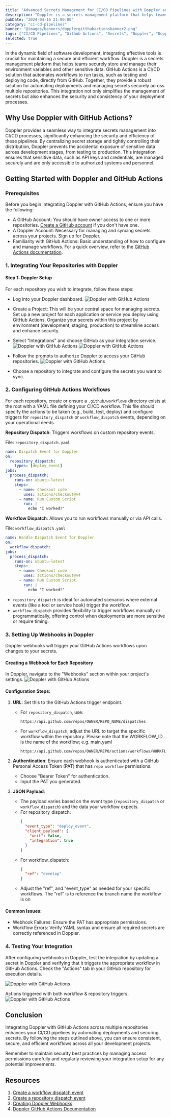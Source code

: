 ```yaml
---
title: "Advanced Secrets Management for CI/CD Pipelines with Doppler and GitHub Actions"
description: "Doppler is a secrets management platform that helps teams securely store and manage their environment variables and other sensitive data."
pubDate: "2024-04-16 21:00:00"
category: "ci-cd-pipelines"
banner: "@images/banners/dopplergitthubactionsbanner2.png"
tags: ["CI/CD Pipelines", "Github Actions", "Secrets", "Doppler", "Doppler Secret Manager"]
selected: true
---
```


In the dynamic field of software development, integrating effective tools is crucial for maintaining a secure and efficient workflow. Doppler is a secrets management platform that helps teams securely store and manage their environment variables and other sensitive data. GitHub Actions is a CI/CD solution that automates workflows to run tasks, such as testing and deploying code, directly from GitHub. Together, they provide a robust solution for automating deployments and managing secrets securely across multiple repositories. This integration not only simplifies the management of secrets but also enhances the security and consistency of your deployment processes.

## Why Use Doppler with GitHub Actions?


Doppler provides a seamless way to integrate secrets management into CI/CD processes, significantly enhancing the security and efficiency of these pipelines. By centralizing secret storage and tightly controlling their distribution, Doppler prevents the accidental exposure of sensitive data across development stages, from testing to production. This integration ensures that sensitive data, such as API keys and credentials, are managed securely and are only accessible to authorized systems and personnel.

## Getting Started with Doppler and GitHub Actions

### Prerequisites

Before you begin integrating Doppler with GitHub Actions, ensure you have the following:

- A GitHub Account: You should have owner access to one or more repositories. [Create a GitHub account](https://github.com/join) if you don't have one.
- A Doppler Account: Necessary for managing and syncing secrets across your projects. Sign up for Doppler.
- Familiarity with GitHub Actions: Basic understanding of how to configure and manage workflows. For a quick overview, refer to the [GitHub Actions documentation](https://docs.github.com/en/actions).

### 1. Integrating Your Repositories with Doppler

#### Step 1: Doppler Setup

For each repository you wish to integrate, follow these steps:

- Log into your Doppler dashboard.
![Doppler with GitHub Actions](https://miro.medium.com/v2/resize:fit:1400/format:webp/1*CSmwQihNDTsIKKZXorar0g.png)

- Create a Project: This will be your central space for managing secrets. Set up a new project for each application or service you deploy using GitHub Actions. Organize your secrets within this project by environment (development, staging, production) to streamline access and enhance security.
- Select "Integrations" and choose GitHub as your integration service.
![Doppler with GitHub Actions](https://miro.medium.com/v2/resize:fit:1400/format:webp/1*yp0NlussfPAtZ8NWsYf-zw.png)
![Doppler with GitHub Actions](https://miro.medium.com/v2/resize:fit:1400/format:webp/1*yrhqFp4tTnvmxM-fbeYc3A.png)

- Follow the prompts to authorize Doppler to access your GitHub repositories.
![Doppler with GitHub Actions](https://miro.medium.com/v2/resize:fit:1400/format:webp/1*9MRUmg22k-rgb5Gk2IBxLA.png)

- Choose a repository to integrate and configure the secrets you want to sync.

### 2. Configuring GitHub Actions Workflows

For each repository, create or ensure a `.github/workflows` directory exists at the root with a YAML file defining your CI/CD workflow. This file should specify the actions to be taken (e.g., build, test, deploy) and configure triggers for `repository_dispatch` or `workflow_dispatch` events, depending on your operational needs.

**Repository Dispatch**: Triggers workflows on custom repository events.

File: `repository_dispatch.yaml`

```yaml
name: Dispatch Event for Doppler
on:
  repository_dispatch:
    types: [deploy_event]
jobs:
  process_dispatch:
    runs-on: ubuntu-latest
    steps:
      - name: Checkout code
        uses: actions/checkout@v4
      - name: Run Custom Script
        run: |
          echo "I worked!"
```

**Workflow Dispatch**: Allows you to run workflows manually or via API calls.

File: `workflow_dispatch.yaml`

```yaml
name: Handle Dispatch Event for Doppler
on:
  workflow_dispatch:
jobs:
  process_dispatch:
    runs-on: ubuntu-latest
    steps:
      - name: Checkout code
        uses: actions/checkout@v4
      - name: Run Custom Script
        run: |
          echo "I worked!"
```

- `repository_dispatch` is ideal for automated scenarios where external events (like a tool or service hook) trigger the workflow.
- `workflow_dispatch` provides flexibility to trigger workflows manually or programmatically, offering control when deployments are more sensitive or require timing.

### 3. Setting Up Webhooks in Doppler

Doppler webhooks will trigger your GitHub Actions workflows upon changes to your secrets.

#### Creating a Webhook for Each Repository

In Doppler, navigate to the "Webhooks" section within your project's settings.
![Doppler with GitHub Actions](https://miro.medium.com/v2/resize:fit:1400/format:webp/1*4hLB6tf1v9UDWuv3DgXuUg.png)

#### Configuration Steps:

1. **URL**: Set this to the GitHub Actions trigger endpoint.

   - For `repository_dispatch`, use:
     ```
     https://api.github.com/repos/OWNER/REPO_NAME/dispatches
     ```
   - For `workflow_dispatch`, adjust the URL to target the specific workflow within the repository. Please note that the WORKFLOW_ID is the name of the workflow; e.g. main.yaml
     ```
     https://api.github.com/repos/OWNER/REPO/actions/workflows/WORKFLOW_ID/dispatches
     ```

2. **Authentication**: Ensure each webhook is authenticated with a GitHub Personal Access Token (PAT) that has `repo workflow` permissions.
   - Choose "Bearer Token" for authentication.
   - Input the PAT you generated.

3. **JSON Payload**:
   - The payload varies based on the event type (`repository_dispatch` or `workflow_dispatch`) and the data your workflow expects.
   - For repository_dispatch:
     ```json
     {
       "event_type": "deploy_event",
       "client_payload": {
         "unit": false,
         "integration": true
       }
     }
     ```
   - For workflow_dispatch:
     ```json
     {
       "ref": "develop"
     }
     ```
   - Adjust the "ref", and "event_type" as needed for your specific workflows. The "ref" is to reference the branch name the workflow is on

#### Common Issues:
- Webhook Failures: Ensure the PAT has appropriate permissions.
- Workflow Errors: Verify YAML syntax and ensure all required secrets are correctly referenced in Doppler.

### 4. Testing Your Integration

After configuring webhooks in Doppler, test the integration by updating a secret in Doppler and verifying that it triggers the appropriate workflow in GitHub Actions. Check the "Actions" tab in your GitHub repository for execution details.

![Doppler with GitHub Actions](https://miro.medium.com/v2/resize:fit:1400/format:webp/1*b2Bct3CMuBUY81NYUHhN2g.png)

Actions triggered with both workflow & repository triggers.
![Doppler with GitHub Actions](https://miro.medium.com/v2/resize:fit:1400/format:webp/1*dg_C8ZUydiZPtT44prrjGg.png)

## Conclusion

Integrating Doppler with GitHub Actions across multiple repositories enhances your CI/CD pipelines by automating deployments and securing secrets. By following the steps outlined above, you can ensure consistent, secure, and efficient workflows across all your development projects.

Remember to maintain security best practices by managing access permissions carefully and regularly reviewing your integration setup for any potential improvements.

## Resources

1. [Create a workflow dispatch event](https://docs.github.com/en/actions/using-workflows/events-that-trigger-workflows#workflow_dispatch)
2. [Create a repository dispatch event](https://docs.github.com/en/webhooks/webhook-events-and-payloads#repository_dispatch)
3. [Creating Doppler Webhooks](https://docs.doppler.com/docs/webhooks)
4. [Doppler GitHub Actions Documentation](https://docs.doppler.com/docs/github-actions)